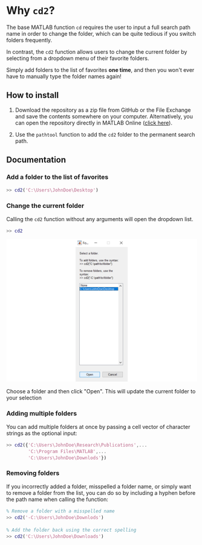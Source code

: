 # Why **`cd2`**?
The base MATLAB function `cd` requires the user to input a full search path name in order to change the folder, which can be quite tedious if you switch folders frequently.

In contrast, the `cd2` function allows users to change the current folder by selecting from a dropdown menu of their favorite folders.

Simply add folders to the list of favorites **one time**, and then you won't ever have to manually type the folder names again!


## How to install
1. Download the repository as a zip file from GitHub or the File Exchange and save the contents somewhere on your computer. Alternatively, you can open the repository directly in MATLAB Online ([click here](download)).

2. Use the `pathtool` function to add the `cd2` folder to the permanent search path.

## Documentation
### Add a folder to the list of favorites
```matlab
>> cd2('C:\Users\JohnDoe\Desktop')
```

### Change the current folder
Calling the `cd2` function without any arguments will open the dropdown list.
```matlab
>> cd2
```

<img alt="cd2 example" width="800" src="cd2example.png">

Choose a folder and then click "Open". This will update the current folder to your selection

### Adding multiple folders
You can add multiple folders at once by passing a cell vector of character strings as the optional input:

```matlab
>> cd2({'C:\Users\JohnDoe\Research\Publications',...
        'C:\Program Files\MATLAB',...
        'C:\Users\JohnDoe\Downlods'})
```

### Removing folders
If you incorrectly added a folder, misspelled a folder name, or simply want to remove a folder from the list, you can do so by including a hyphen before the path name when calling the function:

```matlab
% Remove a folder with a misspelled name
>> cd2('-C:\Users\JohnDoe\Downlods')

% Add the folder back using the correct spelling
>> cd2('C:\Users\JohnDoe\Downloads')
```

